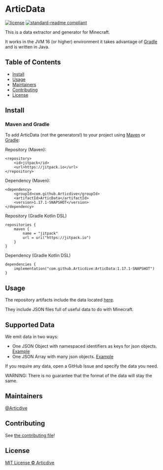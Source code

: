 # ArticData

[![license](https://img.shields.io/github/license/Articdive/ArticDataGenerator.svg)](../LICENSE)
[![standard-readme compliant](https://img.shields.io/badge/readme%20style-standard-brightgreen.svg)](https://github.com/RichardLitt/standard-readme)

This is a data extractor and generator for Minecraft.

It works in the JVM 16 (or higher) environment it takes advantage of [Gradle](https://gradle.org/) and is written in
Java.

## Table of Contents

- [Install](#install)
- [Usage](#usage)
- [Maintainers](#maintainers)
- [Contributing](#contributing)
- [License](#license)

## Install

### Maven and Gradle

To add ArticData (not the generators!) to your project using [Maven](http://maven.apache.org/)
or [Gradle](https://gradle.org/):

Repository (Maven):

```
<repository>
    <id>jitpack</id>
    <url>https://jitpack.io</url>
</repository>
```

Dependency (Maven):

```
<dependency>
    <groupId>com.github.Articdive</groupId>
    <artifactId>ArticData</artifactId>
    <version>1.17.1-SNAPSHOT</version>
</dependency>
```

Repository (Gradle Kotlin DSL)

```
repositories {
    maven {
        name = "jitpack"
        url = uri("https://jitpack.io")
    }
}
```

Dependency (Gradle Kotlin DSL)

```
dependencies {
    implementation("com.github.Articdive:ArticData:1.17.1-SNAPSHOT")
}
```

## Usage

The repository artifacts include the data located [here](https://github.com/Articdive/ArticData).

They include JSON files full of useful data to do with Minecraft.

## Supported Data
We emit data in two ways:
- One JSON Object with namespaced identifiers as keys for json objects. [Example](https://raw.githubusercontent.com/Articdive/ArticData/1.17.1/1_17_1_blocks.json)
- One JSON Array with many json objects. [Example](https://raw.githubusercontent.com/Articdive/ArticData/1.17.1/1_17_1_map_colors.json)

If you require any data, open a GitHub Issue and specify the data you need.

WARNING: There is no guarantee that the format of the data will stay the same.

## Maintainers

[@Articdive](https://www.github.com/Articdive/)

## Contributing

See [the contributing file](CONTRIBUTING.md)!

## License

[MIT License © Articdive ](../LICENSE)